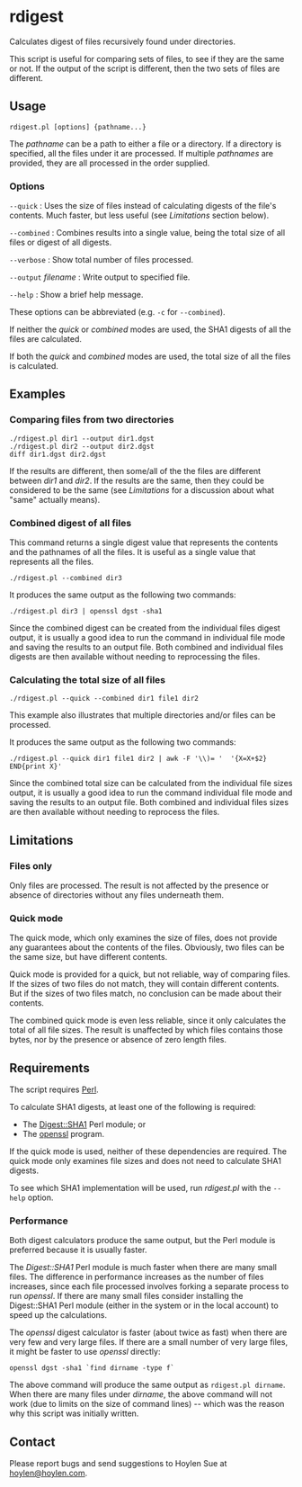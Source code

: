 rdigest
=======

Calculates digest of files recursively found under directories.

This script is useful for comparing sets of files, to see if they are
the same or not. If the output of the script is different, then the
two sets of files are different.

Usage
-----

    rdigest.pl [options] {pathname...}

The _pathname_ can be a path to either a file or a directory. If a
directory is specified, all the files under it are processed. If
multiple _pathnames_ are provided, they are all processed in the order
supplied.

### Options

`--quick`
: Uses the size of files instead of calculating digests of the file's contents.
Much faster, but less useful (see _Limitations_ section below).

`--combined`
: Combines results into a single value, being the total size of all files or digest of all digests.

`--verbose`
: Show total number of files processed.

`--output` _filename_
: Write output to specified file.

`--help`
: Show a brief help message.

These options can be abbreviated (e.g. `-c` for `--combined`).

If neither the _quick_ or _combined_ modes are used, the SHA1 digests
of all the files are calculated.

If both the _quick_ and _combined_ modes are used, the total size of
all the files is calculated.

Examples
--------

### Comparing files from two directories

    ./rdigest.pl dir1 --output dir1.dgst
    ./rdigest.pl dir2 --output dir2.dgst
	diff dir1.dgst dir2.dgst

If the results are different, then some/all of the the files are
different between _dir1_ and _dir2_. If the results are the same, then
they could be considered to be the same (see _Limitations_ for a
discussion about what "same" actually means).

### Combined digest of all files

This command returns a single digest value that represents the
contents and the pathnames of all the files. It is useful as a
single value that represents all the files.

    ./rdigest.pl --combined dir3

It produces the same output as the following two commands:

    ./rdigest.pl dir3 |	openssl dgst -sha1

Since the combined digest can be created from the individual files
digest output, it is usually a good idea to run the command in
individual file mode and saving the results to an output file. Both
combined and individual files digests are then available without
needing to reprocessing the files.

### Calculating the total size of all files

    ./rdigest.pl --quick --combined dir1 file1 dir2

This example also illustrates that multiple directories and/or files
can be processed.

It produces the same output as the following two commands:

    ./rdigest.pl --quick dir1 file1 dir2 | awk -F '\\)= '  '{X=X+$2} END{print X}'

Since the combined total size can be calculated from the individual
file sizes output, it is usually a good idea to run the command
individual file mode and saving the results to an output file. Both
combined and individual files sizes are then available without needing
to reprocess the files.

Limitations
-----------

### Files only

Only files are processed. The result is not affected by the presence
or absence of directories without any files underneath them.

### Quick mode

The quick mode, which only examines the size of files, does not
provide any guarantees about the contents of the files. Obviously, two
files can be the same size, but have different contents.

Quick mode is provided for a quick, but not reliable, way of comparing
files. If the sizes of two files do not match, they will contain
different contents. But if the sizes of two files match, no conclusion
can be made about their contents.

The combined quick mode is even less reliable, since it only
calculates the total of all file sizes. The result is unaffected by
which files contains those bytes, nor by the presence or absence of
zero length files.

Requirements
------------

The script requires [Perl](http://www.perl.org).

To calculate SHA1 digests, at least one of the following is required:

- The [Digest::SHA1](http://search.cpan.org/~gaas/Digest-SHA1-2.13/SHA1.pm)
  Perl module; or
- The [openssl](http://www.openssl.org) program.

If the quick mode is used, neither of these dependencies are
required. The quick mode only examines file sizes and does not need to
calculate SHA1 digests.

To see which SHA1 implementation will be used, run _rdigest.pl_ with
the `--help` option.

### Performance

Both digest calculators produce the same output, but the Perl module
is preferred because it is usually faster.

The _Digest::SHA1_ Perl module is much faster when there are many
small files.  The difference in performance increases as the number of
files increases, since each file processed involves forking a separate
process to run _openssl_.  If there are many small files consider
installing the Digest::SHA1 Perl module (either in the system
or in the local account) to speed up the calculations.

The _openssl_ digest calculator is faster (about twice as fast) when
there are very few and very large files.  If there are a small number
of very large files, it might be faster to use _openssl_ directly:

    openssl dgst -sha1 `find dirname -type f`

The above command will produce the same output as `rdigest.pl
dirname`. When there are many files under _dirname_, the above command
will not work (due to limits on the size of command lines) -- which
was the reason why this script was initially written.

Contact
-------

Please report bugs and send suggestions to Hoylen Sue at <hoylen@hoylen.com>.
